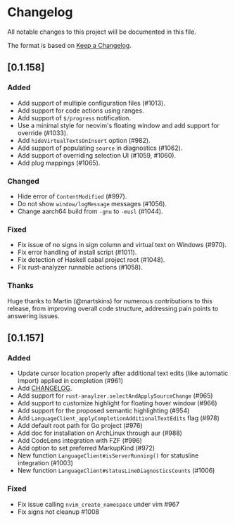 # Changelog

All notable changes to this project will be documented in this file.

The format is based on [Keep a Changelog](https://keepachangelog.com/en/1.0.0/).

## [0.1.158]

### Added
- Add support of multiple configuration files (#1013).
- Add support for code actions using ranges.
- Add support of `$/progress` notification.
- Use a minimal style for neovim's floating window and add support for override (#1033).
- Add `hideVirtualTextsOnInsert` option (#982).
- Add support of populating `source` in diagnostics (#1062).
- Add support of overriding selection UI (#1059, #1060).
- Add plug mappings (#1065).

### Changed
- Hide error of `ContentModified` (#997).
- Do not show `window/logMessage` messages (#1056).
- Change aarch64 build from `-gnu` to `-musl` (#1044).

### Fixed
- Fix issue of no signs in sign column and virtual text on Windows (#970).
- Fix error handling of install script (#1011).
- Fix detection of Haskell cabal project root (#1048).
- Fix rust-analyzer runnable actions (#1058).

### Thanks
Huge thanks to Martin (@martskins) for numerous contributions to this release,
from improving overall code structure, addressing pain points to answering
issues.

## [0.1.157]

### Added

- Update cursor location properly after additional text edits (like automatic import) applied in completion (#961)
- Add [CHANGELOG](https://github.com/autozimu/LanguageClient-neovim/blob/next/CHANGELOG.md).
- Add support for `rust-anaylzer.selectAndApplySourceChange` (#965)
- Add support to customize highlight for floating hover window (#966)
- Add support for the proposed semantic highlighting (#954)
- Add `LanguageClient_applyCompletionAdditionalTextEdits` flag (#978)
- Add default root path for Go project (#976)
- Add doc for installation on ArchLinux through aur (#988)
- Add CodeLens integration with FZF (#996)
- Add option to set preferred MarkupKind (#972)
- New function `LanguageClient#isServerRunning()` for statusline integration (#1003)
- New function `LanguageClient#statusLineDiagnosticsCounts` (#1006)

### Fixed

- Fix issue calling `nvim_create_namespace` under vim #967
- Fix signs not cleanup #1008
